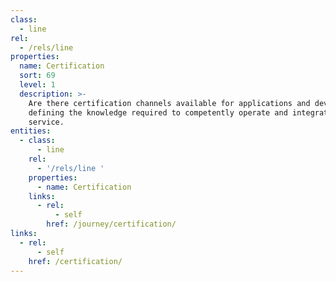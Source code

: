 ```yaml
---
class:
  - line
rel:
  - /rels/line
properties:
  name: Certification
  sort: 69
  level: 1
  description: >-
    Are there certification channels available for applications and developers,
    defining the knowledge required to competently operate and integrate a
    service.
entities:
  - class:
      - line
    rel:
      - '/rels/line '
    properties:
      - name: Certification
    links:
      - rel:
          - self
        href: /journey/certification/
links:
  - rel:
      - self
    href: /certification/
---
```

